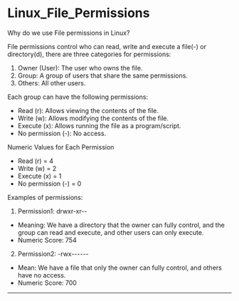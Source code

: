 # Linux_File_Permissions

Why do we use File permissions in Linux?

File permissions control who can read, write and execute a file(-) or directory(d), there are three categories for permissions:

1. Owner (User): The user who owns the file.
2. Group: A group of users that share the same permissions.
3. Others: All other users.

Each group can have the following permissions:
- Read (r): Allows viewing the contents of the file.
- Write (w): Allows modifying the contents of the file.
- Execute (x): Allows running the file as a program/script.
- No permission (-): No access.

Numeric Values for Each Permission
- Read (r) = 4
- Write (w) = 2
- Execute (x) = 1
- No permission (-) = 0

Examples of permissions:
1. Permission1: drwxr-xr--
- Meaning: We have a directory that the owner can fully control, and the group can read and execute, and other users can only execute.
- Numeric Score: 754

2. Permission2: -rwx------
- Mean: We have a file that only the owner can fully control, and others have no access.
- Numeric Score: 700
__________________________________________________________________
